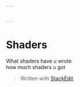 ```yaml
---


---
```


<h1 id="shaders">Shaders</h1>
<p>What shaders have u wrote<br>
how much shaders u got</p>
<blockquote>
<p>Written with <a href="https://stackedit.io/">StackEdit</a>.</p>
</blockquote>

